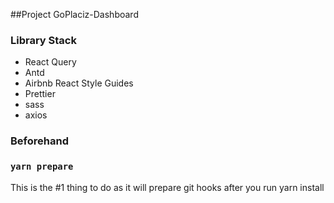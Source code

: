 ##Project GoPlaciz-Dashboard


### Library Stack
- React Query
- Antd
- Airbnb React Style Guides
- Prettier 
- sass
- axios

### Beforehand

### `yarn prepare`
This is the #1 thing to do as it will prepare git hooks after you run yarn install
